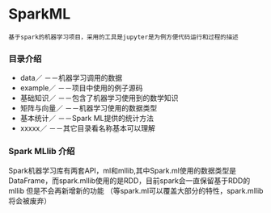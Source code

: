 # SparkML

    基于spark的机器学习项目，采用的工具是jupyter是为例方便代码运行和过程的描述
### 目录介绍
* data／  －－机器学习调用的数据
* example／  －－项目中使用的例子源码
* 基础知识／ －－包含了机器学习使用到的数学知识
* 矩阵与向量／ －－机器学习使用的数据类型
* 基本统计／ －－Spark ML提供的统计方法
* xxxxx／ －－其它目录看名称基本可以理解

### Spark MLlib 介绍
  Spark机器学习库有两套API，ml和mllib,其中Spark.ml使用的数据类型是DataFrame，而spark.mllib使用的是RDD，目前spark会一直保留基于RDD的mllib 但是不会再新增新的功能 （等spark.ml可以覆盖大部分的特性，spark.mllib 将会被废弃）
